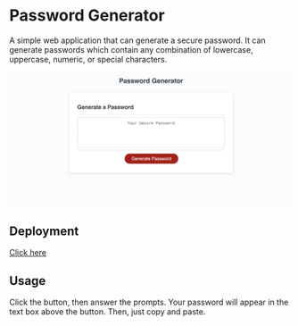 # Password Generator

A simple web application that can generate a secure password. It can generate passwords which contain any combination of lowercase, uppercase, numeric, or special characters. 

![Screenshot](./screenshot.png)

## Deployment

[Click here]()

## Usage

Click the button, then answer the prompts. Your password will appear in the text box above the button. Then, just copy and paste.

